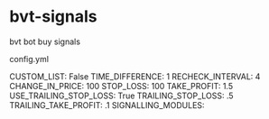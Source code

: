 # bvt-signals
bvt bot buy signals

config.yml


CUSTOM_LIST: False
TIME_DIFFERENCE: 1
RECHECK_INTERVAL: 4
CHANGE_IN_PRICE: 100
STOP_LOSS: 100
TAKE_PROFIT: 1.5
USE_TRAILING_STOP_LOSS: True
TRAILING_STOP_LOSS: .5
TRAILING_TAKE_PROFIT: .1
SIGNALLING_MODULES:
